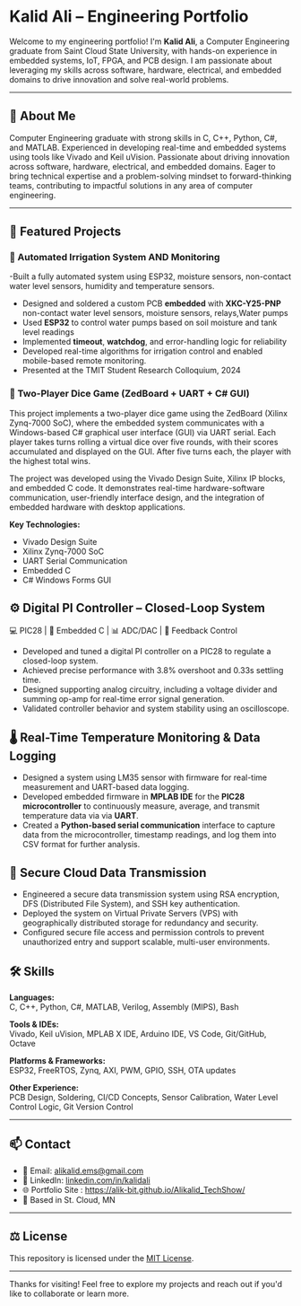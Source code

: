 # Kalid Ali – Engineering Portfolio

Welcome to my engineering portfolio! I'm **Kalid Ali**, a Computer Engineering graduate from Saint Cloud State University, with hands-on experience in embedded systems, IoT, FPGA, and PCB design. I am passionate about leveraging my skills across software, hardware, electrical, and embedded domains to drive innovation and solve real-world problems.

---

## 🧠 About Me

Computer Engineering graduate with strong skills in C, C++, Python, C#, and MATLAB. Experienced in developing real-time and embedded systems using tools like Vivado and Keil uVision. Passionate about driving innovation across software, hardware, electrical, and embedded domains. Eager to bring technical expertise and a problem-solving mindset to forward-thinking teams, contributing to impactful solutions in any area of computer engineering.

---

## 🚀 Featured Projects


### 🔷 Automated Irrigation System AND Monitoring
  -Built a fully automated system using ESP32, moisture sensors, non-contact water level sensors, humidity and temperature sensors.
- Designed and soldered a custom PCB **embedded** with **XKC-Y25-PNP** non-contact water level sensors, moisture sensors, relays,Water pumps
- Used **ESP32** to control water pumps based on soil moisture and tank level readings
- Implemented **timeout**, **watchdog**, and error-handling logic for reliability
- Developed real-time algorithms for irrigation control and enabled mobile-based remote monitoring.
- Presented at the TMIT Student Research Colloquium, 2024

### 🎲 Two-Player Dice Game (ZedBoard + UART + C# GUI)
This project implements a two-player dice game using the ZedBoard (Xilinx Zynq-7000 SoC), where the embedded system communicates with a Windows-based C# graphical user interface (GUI) via UART serial. Each player takes turns rolling a virtual dice over five rounds, with their scores accumulated and displayed on the GUI. After five turns each, the player with the highest total wins.

The project was developed using the Vivado Design Suite, Xilinx IP blocks, and embedded C code. It demonstrates real-time hardware-software communication, user-friendly interface design, and the integration of embedded hardware with desktop applications.

**Key Technologies:**
- Vivado Design Suite
- Xilinx Zynq-7000 SoC
- UART Serial Communication
- Embedded C
- C# Windows Forms GUI

  
## ⚙️ Digital PI Controller – Closed-Loop System
   💻 PIC28 | 🔧 Embedded C | 📊 ADC/DAC | 🧠 Feedback Control
- Developed and tuned a digital PI controller on a PIC28 to regulate a closed-loop system.
- Achieved precise performance with 3.8% overshoot and 0.33s settling time.
- Designed supporting analog circuitry, including a voltage divider and summing op-amp for real-time error signal generation.
- Validated controller behavior and system stability using an oscilloscope.
  
## 🌡️ Real-Time Temperature Monitoring & Data Logging
  - Designed a system using LM35 sensor with firmware for real-time measurement and UART-based data logging.
  - Developed embedded firmware in **MPLAB IDE** for the **PIC28 microcontroller**  to continuously measure, average, and transmit temperature data via  via **UART**.
  - Created a **Python-based serial communication** interface to capture data from the microcontroller,
      timestamp readings, and log them into CSV format for further analysis.

## 🔐 Secure Cloud Data Transmission
- Engineered a secure data transmission system using RSA encryption, DFS (Distributed File System), and SSH key authentication.
- Deployed the system on Virtual Private Servers (VPS) with geographically distributed storage for redundancy and security.
- Configured secure file access and permission controls to prevent unauthorized entry and support scalable, multi-user environments.


## 🛠️ Skills

**Languages:**  
C, C++, Python, C#, MATLAB, Verilog, Assembly (MIPS), Bash

**Tools & IDEs:**  
Vivado, Keil uVision, MPLAB X IDE, Arduino IDE, VS Code, Git/GitHub, Octave

**Platforms & Frameworks:**  
ESP32, FreeRTOS, Zynq, AXI, PWM, GPIO, SSH, OTA updates

**Other Experience:**  
PCB Design, Soldering, CI/CD Concepts, Sensor Calibration, Water Level Control Logic, Git Version Control

---

## 📫 Contact

- 📧 Email: alikalid.ems@gmail.com
- 💼 LinkedIn: [linkedin.com/in/kalidali](https://linkedin.com/in/kalidali)  
- 🌐 Portfolio Site : https://alik-bit.github.io/Alikalid_TechShow/ 
- 📍 Based in St. Cloud, MN

---

## ⚖️ License

This repository is licensed under the [MIT License](LICENSE).

---

Thanks for visiting! Feel free to explore my projects and reach out if you'd like to collaborate or learn more.

